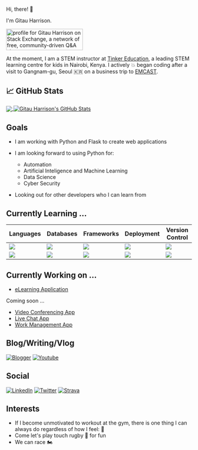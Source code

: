 Hi, there! :wave: 

I'm Gitau Harrison.

<a href="https://stackoverflow.com/users/6244201/gitau-harrison"><img src="https://stackexchange.com/users/flair/8307874.png?theme=dark" width="208" height="58" alt="profile for Gitau Harrison on Stack Exchange, a network of free, community-driven Q&amp;A sites" title="profile for Gitau Harrison on Stack Exchange, a network of free, community-driven Q&amp;A sites"></a>

At the moment, I am a STEM instructor at [Tinker Education](http://tinkeredu.net/), a leading STEM learning centre for kids in Nairobi, Kenya. I actively :boom: began coding after a visit to Gangnam-gu, Seoul :kr: on a business trip to [EMCAST](http://emcast.com/).

## &#x1f4c8; GitHub Stats

<a href="https://github.com/GitauHarrison/GitauHarrison">
  <img align="center" src="https://github-readme-stats.vercel.app/api/top-langs/?username=GitauHarrison&hide=html,css&title_color=ffffff&text_color=c9cacc&icon_color=2bbc8a&bg_color=404040" />
</a>
<a href="https://github.com/GitauHarrison/GitauHarrison">
  <img align="center" src="https://github-readme-stats.vercel.app/api?username=GitauHarrison&show_icons=true&line_height=27&count_private=true&title_color=ffffff&text_color=c9cacc&icon_color=2bbc8a&bg_color=404040" alt="Gitau Harrison's GitHub Stats" />
</a>

## Goals

* I am working with Python and Flask to create web applications
* I am looking forward to using Python for:

    * Automation
    * Artificial Inteligence and Machine Learning
    * Data Science
    * Cyber Security
* Looking out for other developers who I can learn from

## Currently Learning ...

| Languages | Databases | Frameworks | Deployment | Version Control |
|-----------|-----------|------------|------------|------------|
| <img src="https://img.shields.io/badge/Python-007ACC?style=for-the-badge&logo=python&logoColor=white" /> | <img src="https://img.shields.io/badge/postgresql%20-%23339933.svg?&style=for-the-badge&logo=postgresql&logoColor=white" /> | <img src="https://img.shields.io/badge/flask-E3E3E3?style=for-the-badge&logo=flask&logoColor=gray" /> | <img src="https://img.shields.io/badge/linode-32732A?style=for-the-badge&logo=linode&logoColor=Green" /> | <img src="https://img.shields.io/badge/git-F44336?style=for-the-badge&logo=git&logoColor=white" />
| <img src="https://img.shields.io/badge/javascript-000000?style=for-the-badge&logo=javascript&logoColor=yellow" /> | <img src="https://img.shields.io/badge/sqlite-brown?style=for-the-badge&logo=sqlite&logoColor=orange" /> | <img src="https://img.shields.io/badge/React-20232A?style=for-the-badge&logo=react&logoColor=61DAFB" /> | <img src="https://img.shields.io/badge/Docker-1B8CFF?style=for-the-badge&logo=docker&logoColor=white" /> | <img src="https://img.shields.io/badge/GitHub-000000?style=for-the-badge&logo=github&logoColor=white" />


## Currently Working on ...

* [eLearning Application](https://github.com/GitauHarrison/somasoma-eLearning-app)

Coming soon ...

* [Video Conferencing App](https://github.com/GitauHarrison/video-conferencing-app-using-flask-and-twilio)
* [Live Chat App](https://github.com/GitauHarrison/bolder-chat-app)
* [Work Management App](https://github.com/GitauHarrison/tinker-education-work-management-system)

## Blog/Writing/Vlog

<a href="https://www.gitauharrison.com/"><img alt="Blogger" src="https://img.shields.io/badge/Website-gray?style=for-the-badge&logo=gitauharrison&logoColor=white"></a> <a href="https://www.youtube.com/channel/UCqgJYnYPX99euaH2eoXfGyw"><img alt="Youtube" src="https://img.shields.io/badge/YouTube%20-%23FF0000.svg?&style=for-the-badge&logo=YouTube&logoColor=white"/></a>

## Social

<a href="https://www.linkedin.com/in/gitau-harrison/"><img alt="LinkedIn" src="https://img.shields.io/badge/linkedin-%230077B5.svg?&style=for-the-badge&logo=linkedin&logoColor=white" /></a> <a href="https://twitter.com/GitauHarrison1"> <img alt="Twitter" src="https://img.shields.io/badge/Twitter-blue?style=for-the-badge&logo=twitter&logoColor=white" /></a> <a href="https://www.strava.com/athletes/gitau_harrison"> <img alt="Strava" src="https://img.shields.io/badge/Strava-orange?style=for-the-badge&logo=strava&logoColor=white" /></a>

## Interests

* If I become unmotivated to workout at the gym, there is one thing I can always do regardless of how I feel: :running:
* Come let's play touch rugby :rugby_football: for fun
* We can race :motorcycle:

